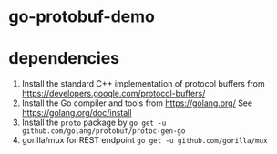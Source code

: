 # go-protobuf-demo


# dependencies

1. Install the standard C++ implementation of protocol buffers from https://developers.google.com/protocol-buffers/
2. Install the Go compiler and tools from https://golang.org/ See https://golang.org/doc/install
3. Install the `proto` package by `go get -u github.com/golang/protobuf/protoc-gen-go`
4. gorilla/mux for REST endpoint `go get -u github.com/gorilla/mux`